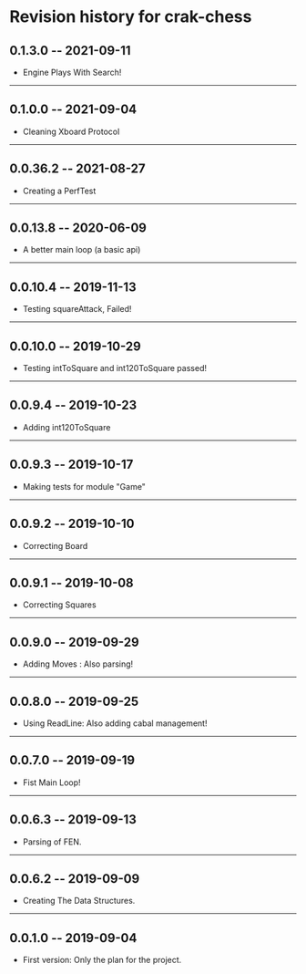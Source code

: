 # Revision history for crak-chess

## 0.1.3.0 -- 2021-09-11 

* Engine Plays With Search!
----------------------------------


## 0.1.0.0 -- 2021-09-04 

* Cleaning Xboard Protocol
----------------------------------


## 0.0.36.2 -- 2021-08-27 

* Creating a PerfTest
----------------------------------


## 0.0.13.8 -- 2020-06-09 

* A better main loop (a basic api)
----------------------------------

## 0.0.10.4 -- 2019-11-13 

* Testing squareAttack, Failed!
-------------------------------

## 0.0.10.0 -- 2019-10-29 

* Testing intToSquare and  int120ToSquare passed!
-------------------------------------------------

## 0.0.9.4 -- 2019-10-23 

* Adding int120ToSquare
------------------------

## 0.0.9.3 -- 2019-10-17 

* Making tests for module "Game"
------------------------

## 0.0.9.2 -- 2019-10-10 

* Correcting Board
------------------------

## 0.0.9.1 -- 2019-10-08 

* Correcting Squares
------------------------

## 0.0.9.0 -- 2019-09-29 

* Adding Moves : Also parsing!
------------------------
## 0.0.8.0 -- 2019-09-25 

* Using ReadLine: Also adding cabal management!
------------------------
## 0.0.7.0 -- 2019-09-19 

* Fist Main Loop!
------------------------
## 0.0.6.3 -- 2019-09-13 

* Parsing of FEN.
------------------------
## 0.0.6.2 -- 2019-09-09 

* Creating The Data Structures.
------------------------
## 0.0.1.0 -- 2019-09-04 

* First version: Only the plan for the project.
